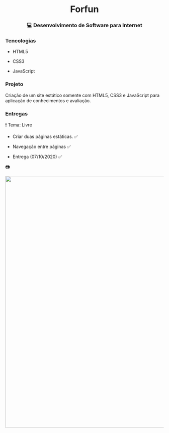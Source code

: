 # <div align="center"> Forfun </div>

### <div align="center"> :computer: Desenvolvimento de Software para Internet </div>


### Tencologias

- HTML5

- CSS3

- JavaScript


### Projeto

Criação de um site estático somente com HTML5, CSS3 e JavaScript para aplicação de conhecimentos e avaliação.


### Entregas

:heavy_exclamation_mark: Tema: Livre

- Criar duas páginas estáticas. :white_check_mark:

- Navegação entre páginas :white_check_mark:

- Entrega (07/10/2020) :white_check_mark:



:camera: 

<img align="center" src="https://github.com/paolagarb/SiteForfun/blob/master/SiteForfun.gif" width="800px;" > 

